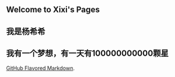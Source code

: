## Welcome to Xixi's Pages
## 我是杨希希
## 我有一个梦想，有一天有100000000000颗星




 [GitHub Flavored Markdown](https://guides.github.com/features/mastering-markdown/).
